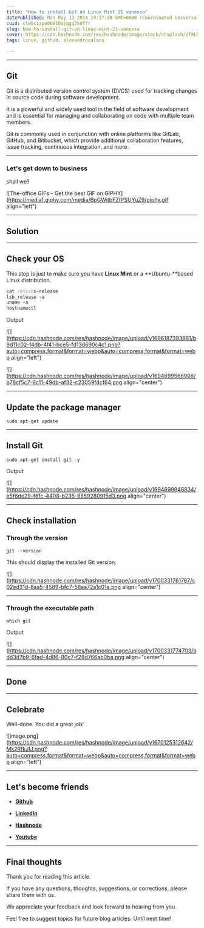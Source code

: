 ```yaml
---
title: "How to install Git on Linux Mint 21 vanessa"
datePublished: Mon May 13 2024 19:17:30 GMT+0000 (Coordinated Universal Time)
cuid: clw5cixpo00010ajqgq5kdf7r
slug: how-to-install-git-on-linux-mint-21-vanessa
cover: https://cdn.hashnode.com/res/hashnode/image/stock/unsplash/UT8LMo-wlyk/upload/81922d494f8e2171be5d179b8f9eb5eb.jpeg
tags: linux, github, alexandrecalaca

---
```


---

## **Git**

Git is a distributed version control system (DVCS) used for tracking changes in source code during software development.

It is a powerful and widely used tool in the field of software development and is essential for managing and collaborating on code with multiple team members.

Git is commonly used in conjunction with online platforms like GitLab, GitHub, and Bitbucket, which provide additional collaboration features, issue tracking, continuous integration, and more.

---

### **Let's get down to business**

shall we?

![The-office GIFs - Get the best GIF on GIPHY](https://media1.giphy.com/media/BpGWitbFZflfSUYuZ9/giphy.gif align="left")

---

## Solution

---

## **Check your OS**

This step is just to make sure you have **Linux Mint** or a \*\*Ubuntu-\*\*based Linux distribution.

```ruby
cat /etc/os-release
lsb_release -a
uname -a
hostnamectl
```

Output

![](https://cdn.hashnode.com/res/hashnode/image/upload/v1696187393881/b9d11c02-f4db-4f41-bce5-fd13d690c4c1.png?auto=compress,format&format=webp&auto=compress,format&format=webp align="left")

![](https://cdn.hashnode.com/res/hashnode/image/upload/v1694699566906/b78cf5c7-6c11-49db-af32-c23059fdcf64.png align="center")

---

## Update the package manager

```plaintext
sudo apt-get update
```

---

## Install Git

```plaintext
sudo apt-get install git -y
```

Output

![](https://cdn.hashnode.com/res/hashnode/image/upload/v1694699948834/e5f6de29-f6fc-4408-b235-8859280915d3.png align="center")

---

## Check installation

### Through the version

```plaintext
git --version
```

This should display the installed Git version.

![](https://cdn.hashnode.com/res/hashnode/image/upload/v1700331761787/c02ed31d-8aa5-4589-bfc7-58aa72a1c01a.png align="center")

---

### Through the executable path

```plaintext
which git
```

Output

![](https://cdn.hashnode.com/res/hashnode/image/upload/v1700331774703/bdd3d7b9-6fad-4d86-80c7-f28d766ab0ba.png align="center")

---

## **Done**

---

## Celebrate

Well-done. You did a great job!

![image.png](https://cdn.hashnode.com/res/hashnode/image/upload/v1670125312642/Mk2RfkJIJ.png?auto=compress,format&format=webp&auto=compress,format&format=webp align="left")

---

## **Let's become friends**

* [**Github**](https://github.com/elitebughunter)
    
* [**LinkedIn**](https://linkedin.com/in/alexandrecalacaofficial)
    
* [**Hashnode**](https://hashnode.com/onboard?next=/@alexandrecalaca)
    
* [**Youtube**](https://www.youtube.com/@alexandrecalacaofficial)
    

---

## Final thoughts

Thank you for reading this article.

If you have any questions, thoughts, suggestions, or corrections, please share them with us.

We appreciate your feedback and look forward to hearing from you.

Feel free to suggest topics for future blog articles. Until next time!